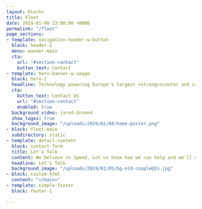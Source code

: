 ```yaml
---
layout: blocks
title: Fleet
date: 2019-01-08 23:00:00 +0000
permalink: "/fleet"
page_sections:
- template: navigation-header-w-button
  block: header-2
  menu: wunder-main
  cta:
    url: "#section-contact"
    button_text: Contact
- template: hero-banner-w-image
  block: hero-2
  headline: Technology powering Europe's largest <strong>scooter and car sharing companies</strong>
  cta:
    button_text: Contact Us
    url: "#section-contact"
    enabled: true
  background_video: jared-drone4
  show_logos: true
  background_image: "/uploads/2019/02/08/home-poster.png"
- block: fleet-main
  subdirectory: static
- template: detail-content
  block: contact-form
  title: Let's Talk
  content: We believe in Speed. Let us know how we can help and we'll get in touch with you in no time.
  headline: Let's Talk
  background_image: "/uploads/2019/02/05/bg-old-couple@2x.jpg"
- block: custom-html
  content: "</main>"
- template: simple-footer
  block: footer-1

---
```

